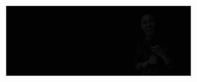 
<img src = "https://raw.githubusercontent.com/Ntsikelel/Ntsikelel/master/brand.gif" alt = "Ntsikelelo Metseeme">
